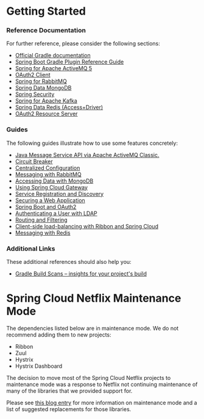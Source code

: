 # Getting Started

### Reference Documentation
For further reference, please consider the following sections:

* [Official Gradle documentation](https://docs.gradle.org)
* [Spring Boot Gradle Plugin Reference Guide](https://docs.spring.io/spring-boot/docs/2.2.4.RELEASE/gradle-plugin/reference/html/)
* [Spring for Apache ActiveMQ 5](https://docs.spring.io/spring-boot/docs/2.2.4.RELEASE/reference/htmlsingle/#boot-features-activemq)
* [OAuth2 Client](https://docs.spring.io/spring-boot/docs/2.2.4.RELEASE/reference/htmlsingle/#boot-features-security-oauth2-client)
* [Spring for RabbitMQ](https://docs.spring.io/spring-boot/docs/2.2.4.RELEASE/reference/htmlsingle/#boot-features-amqp)
* [Spring Data MongoDB](https://docs.spring.io/spring-boot/docs/2.2.4.RELEASE/reference/htmlsingle/#boot-features-mongodb)
* [Spring Security](https://docs.spring.io/spring-boot/docs/2.2.4.RELEASE/reference/htmlsingle/#boot-features-security)
* [Spring for Apache Kafka](https://docs.spring.io/spring-boot/docs/2.2.4.RELEASE/reference/htmlsingle/#boot-features-kafka)
* [Spring Data Redis (Access+Driver)](https://docs.spring.io/spring-boot/docs/2.2.4.RELEASE/reference/htmlsingle/#boot-features-redis)
* [OAuth2 Resource Server](https://docs.spring.io/spring-boot/docs/2.2.4.RELEASE/reference/htmlsingle/#boot-features-security-oauth2-server)

### Guides
The following guides illustrate how to use some features concretely:

* [Java Message Service API via Apache ActiveMQ Classic.](https://spring.io/guides/gs/messaging-jms/)
* [Circuit Breaker](https://spring.io/guides/gs/circuit-breaker/)
* [Centralized Configuration](https://spring.io/guides/gs/centralized-configuration/)
* [Messaging with RabbitMQ](https://spring.io/guides/gs/messaging-rabbitmq/)
* [Accessing Data with MongoDB](https://spring.io/guides/gs/accessing-data-mongodb/)
* [Using Spring Cloud Gateway](https://github.com/spring-cloud-samples/spring-cloud-gateway-sample)
* [Service Registration and Discovery](https://spring.io/guides/gs/service-registration-and-discovery/)
* [Securing a Web Application](https://spring.io/guides/gs/securing-web/)
* [Spring Boot and OAuth2](https://spring.io/guides/tutorials/spring-boot-oauth2/)
* [Authenticating a User with LDAP](https://spring.io/guides/gs/authenticating-ldap/)
* [Routing and Filtering](https://spring.io/guides/gs/routing-and-filtering/)
* [Client-side load-balancing with Ribbon and Spring Cloud](https://spring.io/guides/gs/client-side-load-balancing/)
* [Messaging with Redis](https://spring.io/guides/gs/messaging-redis/)

### Additional Links
These additional references should also help you:

* [Gradle Build Scans – insights for your project's build](https://scans.gradle.com#gradle)

# Spring Cloud Netflix Maintenance Mode

The dependencies listed below are in maintenance mode. We do not recommend adding them to
new projects:

*  Ribbon
*  Zuul
*  Hystrix
*  Hystrix Dashboard

The decision to move most of the Spring Cloud Netflix projects to maintenance mode was
a response to Netflix not continuing maintenance of many of the libraries that we provided
support for.

Please see [this blog entry](https://spring.io/blog/2018/12/12/spring-cloud-greenwich-rc1-available-now#spring-cloud-netflix-projects-entering-maintenance-mode)
for more information on maintenance mode and a list of suggested replacements for those
libraries.

